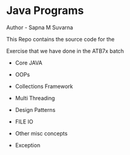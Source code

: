 # Java Programs



Author - Sapna M Suvarna



This Repo contains the source code for the

Exercise that we have done in the ATB7x batch



- Core JAVA

- OOPs

- Collections Framework

- Multi Threading

- Design Patterns

- FILE IO

- Other misc concepts

- Exception